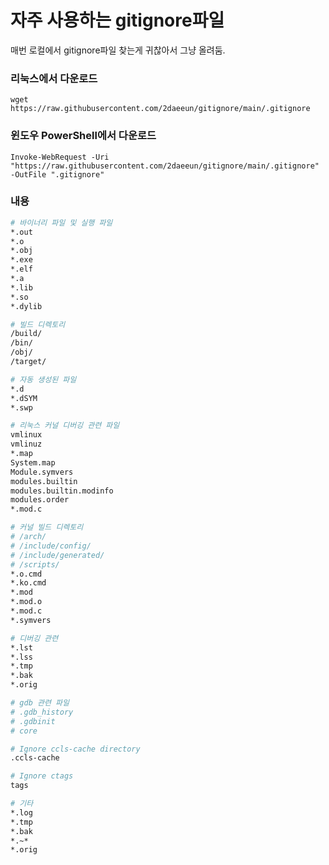 # 자주 사용하는 gitignore파일
매번 로컬에서 gitignore파일 찾는게 귀찮아서 그냥 올려둠.

### 리눅스에서 다운로드
```
wget https://raw.githubusercontent.com/2daeeun/gitignore/main/.gitignore
```

### 윈도우 PowerShell에서 다운로드
```
Invoke-WebRequest -Uri "https://raw.githubusercontent.com/2daeeun/gitignore/main/.gitignore" -OutFile ".gitignore"
```

### 내용
```bash
# 바이너리 파일 및 실행 파일
*.out
*.o
*.obj
*.exe
*.elf
*.a
*.lib
*.so
*.dylib

# 빌드 디렉토리
/build/
/bin/
/obj/
/target/

# 자동 생성된 파일
*.d
*.dSYM
*.swp

# 리눅스 커널 디버깅 관련 파일
vmlinux
vmlinuz
*.map
System.map
Module.symvers
modules.builtin
modules.builtin.modinfo
modules.order
*.mod.c

# 커널 빌드 디렉토리
# /arch/
# /include/config/
# /include/generated/
# /scripts/
*.o.cmd
*.ko.cmd
*.mod
*.mod.o
*.mod.c
*.symvers

# 디버깅 관련
*.lst
*.lss
*.tmp
*.bak
*.orig

# gdb 관련 파일
# .gdb_history
# .gdbinit
# core

# Ignore ccls-cache directory
.ccls-cache

# Ignore ctags
tags

# 기타
*.log
*.tmp
*.bak
*.~*
*.orig
```
